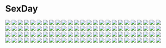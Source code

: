 # SexDay
![](https://konachan.com/image/c412f72379d2dd7fbb45ca3cd04b15bf/Konachan.com%20-%20109800%20lily_%28vocaloid%29%20vocaloid%20yuuki_kira.jpg)
![](https://konachan.com/image/8031ca931df85bc40248b2e162d0383d/Konachan.com%20-%20157127%20barefoot%20black_hair%20blonde_hair%20blue_hair%20green_hair%20headphones%20kano_shuuya%20kneehighs%20long_hair%20mozukugumi%20scarf%20short_hair%20skirt%20twintails%20vocaloid.jpg)
![](https://konachan.com/image/a4bcf896917c683628268c277e7c0228/Konachan.com%20-%20185206%20mecha%20mechagirl%20original%20red_eyes%20sword%20tokiti%20weapon%20white_hair.jpg)
![](https://konachan.com/image/96793426c688bf811ba0ba77912df21c/Konachan.com%20-%20285561%20black_hair%20blue_eyes%20blush%20breasts%20clouds%20dress%20hat%20kobapyon%20long_hair%20original%20petals%20ribbons%20sky%20summer_dress.jpg)
![](https://konachan.com/jpeg/7f7bd428fb1fe7a7c87ae2e666564d1b/Konachan.com%20-%20276646%20blonde_hair%20blush%20bodysuit%20breasts%20cape%20cleavage%20dress%20elsword%20gloves%20hoodie%20long_hair%20muike%20music%20pointed_ears%20ponytail%20skirt%20underboob%20yellow_eyes.jpg)
![](https://konachan.com/image/f934d57afe5ad45d018e3861fd86ced5/Konachan.com%20-%2097955%20akatoki%21%20brown_hair%20escu%3Ade%20short_hair%20skirt%20tachibana_miyu%20tagme_%28artist%29.jpg)
![](https://konachan.com/image/3218b3b8f101c1932fd3d3b688f17853/Konachan.com%20-%2065460%20blush%20fairy%20itou_noiji%20mercuria%20tears%20tiara%20tsurugi_ai.jpg)
![](https://konachan.com/image/04f06c548c8507d175739fe8be1d8fb9/Konachan.com%20-%2021402%20bottle_fairy%20hororo%20oboro%20pointed_ears%20tokumi_yuiko.jpg)
![](https://konachan.com/image/a498dd7891654edff4fbc6e8dfd1616d/Konachan.com%20-%2041698%20all_male%20hibari_kyouya%20hibird%20katekyou_hitman_reborn%20male.jpg)
![](https://konachan.com/image/85e587ca42442326be5102ee8afdfe76/Konachan.com%20-%20122653%20gj_%28minoru%29%20hat%20long_hair%20mage%20magic%20patchouli_knowledge%20purple_eyes%20purple_hair%20touhou.jpg)
![](https://konachan.com/image/807b26d0de8c4980bb995158dfc255b0/Konachan.com%20-%20119263%20tagme.jpg)
![](https://konachan.com/image/05931c4956d0adfde53284ab31b9b704/Konachan.com%20-%20248895%20building%20dark%20natsu3390%20night%20original%20rain%20reflection%20scenic%20skirt%20tree%20water.jpg)
![](https://konachan.com/jpeg/dfc49bea21da57ae0a526efc076017dd/Konachan.com%20-%20290554%20dress%20elsword%20eve_%28elsword%29%20gloves%20gradient%20hwansang%20no_bra%20short_hair%20third-party_edit%20white_hair%20yellow_eyes.jpg)
![](https://konachan.com/jpeg/f607218adbbb82c97f6644ed76e22adc/Konachan.com%20-%20227636%20aqua_eyes%20armor%20bike_shorts%20blue_hair%20boots%20breasts%20cleavage%20dress%20gloves%20horns%20kneehighs%20long_hair%20original%20shorts%20signed%20sukja%20tail%20white.jpg)
![](https://konachan.com/jpeg/46e6d40f244806b2bdc10674d352a965/Konachan.com%20-%20190509%20bed%20blush%20breasts%20cleavage%20cosplay%20dress%20gothic%20hat%20kazenokaze%20male%20original.jpg)
![](https://konachan.com/jpeg/e50ab4287feff7f8cd83a6901e9aed13/Konachan.com%20-%20133170%20ass%20blue_eyes%20blue_hair%20breasts%20brown_hair%20crossover%20gray_hair%20green_eyes%20hisau_maiya%20nude%20onsen%20prime%20red_eyes%20rider%20saber%20sideboob%20towel%20water%20wet.jpg)
![](https://konachan.com/image/3bafbea371412877a1b9bd28bc9e81e1/Konachan.com%20-%2040331%20hiiragi_kagami%20lucky_star.jpg)
![](https://konachan.com/image/0c4d6bef3a7f2ba1dd078be12ee865ce/Konachan.com%20-%20214881%20blue_eyes%20blue_hair%20blush%20gloves%20granblue_fantasy%20keita_%28kta0%29%20long_hair%20lyria_%28granblue_fantasy%29%20scarf.jpg)
![](https://konachan.com/image/a36384800f1ca87f0638b280dd652017/Konachan.com%20-%20261925%20akiyama_yukari%20ass%20blush%20brown_eyes%20brown_hair%20girls_und_panzer%20ouhashi%20panties%20school_uniform%20short_hair%20skirt_lift%20underwear.jpg)
![](https://konachan.com/image/f4e5bcbe7cbeee4dd8c61bf20f46e7df/Konachan.com%20-%2099969%20blonde_hair%20cum%20mahou_shoujo_madoka_magica%20panties%20panty_pull%20thighhighs%20tomoe_mami%20underwear%20yellow_eyes.jpg)
![](https://konachan.com/jpeg/28576e0235da581f1bb95405eb8f6d8f/Konachan.com%20-%20282386%20blue_eyes%20blush%20bow%20breasts%20catgirl%20cleavage%20dress%20flowers%20gray_hair%20karyl%20kokkoro%20long_hair%20navel%20pecorine%20red_eyes%20shirt%20skirt%20tail%20tiara%20white_hair.jpg)
![](https://konachan.com/image/9b0fbdf4a36647ebd2f079086c2150a3/Konachan.com%20-%20286379%20animal%20anthropomorphism%20azur_lane%20beach%20bird%20clouds%20cuboon%20jpeg_artifacts%20long_hair%20navel%20red_eyes%20signed%20sky%20swimsuit%20water%20white_hair.jpg)
![](https://konachan.com/image/e7a83df9e85e7b497e004311978add54/Konachan.com%20-%2022643%20blonde_hair%20blush%20breasts%20canvas%20cleavage%20duplicate%20housen_elis%20megami%20no_bra%20open_shirt%20panties%20scan%20underwear.jpg)
![](https://konachan.com/image/c3e340e5540370911285399a8da45106/Konachan.com%20-%20160527%20aya_%28star%29%20original%20school_uniform%20sky%20water.jpg)
![](https://konachan.com/image/18e3d501dc1a180eb88442eef54ebf06/Konachan.com%20-%2032418%20animal%20bird%20moon%20shihou_matsuri%20sola.jpg)
![](https://konachan.com/image/b26c1df37b6832b719c6e419d3783fe3/Konachan.com%20-%20304265%20animal_ears%20aqua_eyes%20fang%20foxgirl%20gun%20long_hair%20navel%20nekoboshi_sakko%20original%20see_through%20shorts%20weapon%20white_hair.jpg)
![](https://konachan.com/jpeg/10b51aad4f754911a89ccf140fcc0b8a/Konachan.com%20-%2025245%20nhk_ni_youkoso%20satou_tatsuhiro.jpg)
![](https://konachan.com/image/4c91d4289e3be423ee2a4703ed6c8a1e/Konachan.com%20-%2029160%20ass%20blonde_hair%20blue_eyes%20blue_hair%20ema%20gray_eyes%20gray_hair%20littlewitch%20loli%20long_hair%20nipples%20nude%20oyari_ashito%20sayu%20toka%20undressing.jpg)
![](https://konachan.com/image/705225db09c87e09fffc982756c75ff4/Konachan.com%20-%20273121%20aqua_eyes%20butterfly%20dress%20elbow_gloves%20fang%20gloves%20long_hair%20original%20pink_hair%20signed%20twintails%20yuna_%28deadawon%29.jpg)
![](https://konachan.com/jpeg/025e131859d11169d53410fffa4d8d3c/Konachan.com%20-%20296733%202girls%20anthropomorphism%20ass%20azur_lane%20bikini%20blonde_hair%20blush%20breasts%20gray_hair%20green_eyes%20loli%20long_hair%20navel%20nipples%20red_eyes%20swimsuit%20topless.jpg)
![](https://konachan.com/image/e52a40b71289849dc1aac6f8f989bded/Konachan.com%20-%20208594%202girls%20brown_hair%20bubbles%20bzerox%20clannad%20dango_%28clannad%29%20dress%20furukawa_nagisa%20grass%20loli%20okazaki_ushio%20short_hair%20sleeping%20summer_dress%20tree.jpg)
![](https://konachan.com/image/854599fc852b8f9e6b2666c13801b8e1/Konachan.com%20-%20104997%20blue_eyes%20brown_hair%20dress%20green_eyes%20heartcatch_precure%21%20original%20precure%20sama%20white_hair.jpg)
![](https://konachan.com/image/a29cb7202c7fbd90f7c2ddacf48ae5ea/Konachan.com%20-%2042311%20hiiragi_kagami%20hiiragi_tsukasa%20lucky_star%20waitress.jpg)
![](https://konachan.com/image/7c8927f0f751d969853a605f641d2a12/Konachan.com%20-%2087629%20chelsea-121%20kochiya_sanae%20panties%20touhou%20underwear%20undressing.jpg)
![](https://konachan.com/image/e64a41cb21494fb37f629a32070b80ee/Konachan.com%20-%20103207%20akemi_homura%20bow%20bow_%28weapon%29%20dress%20gun%20kaname_madoka%20mahou_shoujo_madoka_magica%20red_hair%20sakura_kyouko%20tomoe_mami%20weapon%20white.jpg)
![](https://konachan.com/image/05851411a8716cb1fbf2746a99c0e346/Konachan.com%20-%2094984%20akiyama_mio%20bed%20black_hair%20blush%20k-on%21%20maid%20nullken%20thighhighs.jpg)
![](https://konachan.com/jpeg/e0e7d06869f9df4bda1f82aabc3da545/Konachan.com%20-%20164309%20beach%20black_hair%20cropped%20dress%20long_hair%20original%20purple_eyes%20senmu%20summer_dress.jpg)
![](https://konachan.com/jpeg/5d3cce391fd5e158b431466427f194e6/Konachan.com%20-%2083735%20blue_eyes%20bow%20hiiragi_kagami%20lucky_star%20purple_hair%20vector.jpg)
![](https://konachan.com/image/3d87fe6d0e6460fbd7367b49dbfef193/Konachan.com%20-%20179253%202girls%20blush%20brown_eyes%20brown_hair%20ghost%20misaka_mikoto%20red_hair%20school_uniform%20shirai_kuroko%20shoujo_ai%20skirt%20socks%20twintails%20white.jpg)
![](https://konachan.com/image/223d04f3c6967976704b5e427477673d/Konachan.com%20-%2051220%20hatsune_miku%20vocaloid.jpg)
![](https://konachan.com/image/5346255587daa68a7c709c3f54722830/Konachan.com%20-%2044048%202girls%20aragaki_ayase%20kanzaki_hiro%20kousaka_kirino%20ore_no_imouto_ga_konna_ni_kawaii_wake_ga_nai.jpg)
![](https://konachan.com/jpeg/55beae1f2c3e63a4d11116baff98f7c5/Konachan.com%20-%20219341%20anthropomorphism%20blue_eyes%20blue_hair%20ganesagi%20hibiki_%28kancolle%29%20kantai_collection%20long_hair%20male%20school_uniform%20verniy_%28kancolle%29%20white_hair%20winter.jpg)
![](https://konachan.com/image/9370fd78cd3c44e13e08fe892b1598ff/Konachan.com%20-%20114150%20aqua_hair%20c_%28control%29%20horns%20pointed_ears%20q_%28control%29%20red_eyes%20short_hair.jpg)
![](https://konachan.com/image/d5170753a493e29819fdc23762d168b4/Konachan.com%20-%20157636%20animal%20cat%20chen%20fox%20multiple_tails%20okitakung%20stockings%20tail%20touhou%20yakumo_ran%20yakumo_yukari.jpg)
![](https://konachan.com/jpeg/40dc18f0c8c6d5b3e01dcaa8fdde35ef/Konachan.com%20-%20261949%20blonde_hair%20blush%20fang%20magic%20moon%20night%20red_eyes%20rumia%20sakurame%20shirt%20short_hair%20skirt%20touhou.jpg)
![](https://konachan.com/jpeg/ac109a2ade92137dfea1f7f153af8bde/Konachan.com%20-%20115240%20gun%20hatsune_miku%20red%20twintails%20vocaloid%20weapon.jpg)
![](https://konachan.com/image/fdfb68cefe08755236b77d98c8e62009/Konachan.com%20-%20204540%20blush%20bra%20breasts%20cleavage%20headphones%20hoodie%20mizuki-chan_%28sasahara_wakaba%29%20open_shirt%20original%20pink_hair%20sasahara_wakaba%20thighhighs%20underwear.jpg)
![](https://konachan.com/image/565a6dc58a74b6d2123a02724350df2c/Konachan.com%20-%20121905%20apple%20blonde_hair%20blue_eyes%20boots%20brown_eyes%20crown%20flowers%20food%20fruit%20gloves%20long_hair%20marchen%20short_hair%20sound_horizon%20tettere%20thighhighs.jpg)
![](https://konachan.com/image/02295b8dab5df6e03336a11bf098a77e/Konachan.com%20-%20194681%20condom%20hat%20loli%20moriya_suwako%20panties%20thighhighs%20touhou%20underwear.jpg)
![](https://konachan.com/jpeg/04e1acd8e267564490467728c52bce1b/Konachan.com%20-%20292295%20anus%20blonde_hair%20blue_eyes%20blush%20bow%20breasts%20gloves%20gradient%20long_hair%20marie_rose%20navel%20nipples%20nude%20pussy%20spread_legs%20thighhighs%20twintails%20uncensored.jpg)
![](https://konachan.com/image/b3ae6e99fc35eb300d70bd8cdc9b7a39/Konachan.com%20-%20103315%20blonde_hair%20dress%20fuupu%20hatsune_miku%20long_hair%20twintails%20vocaloid.jpg)
![](https://konachan.com/jpeg/a798b31f37e22ced0651ac420ed98ab6/Konachan.com%20-%20184041%20black_eyes%20black_hair%20blush%20flowers%20lingmuzi%20male%20original%20water.jpg)
![](https://konachan.com/image/07711f7b12bca282c1c1fa34c87466ec/Konachan.com%20-%20135327%20dress%20kumoi_ichirin%20purple_hair%20tomotsuka_haruomi%20touhou%20wink.jpg)
![](https://konachan.com/jpeg/cc018003e7ae11c1a9b59c152c2054da/Konachan.com%20-%20109275%20black_hair%20breast_grab%20breasts%20censored%20fault%20fingering%20game_cg%20nipples%20no_bra%20panties%20pussy%20saeki_ai%20shower%20taka_tony%20underwear%20wet.jpg)
![](https://konachan.com/image/37c7477f6d80226c394bb89e879b2bfb/Konachan.com%20-%20142767%20barefoot%20drink%20food%20ice_cream%20kuri_dora%20purple_hair%20red_eyes%20short_hair%20touhou%20yasaka_kanako.jpg)
![](https://konachan.com/jpeg/63e3f2fad12a899c0c16fd8b5c825c20/Konachan.com%20-%20219185%20bikini%20breast_hold%20breasts%20cleavage%20cropped%20feng%20karory%20navel%20scan%20swimsuit%20tanabata_shiori%20underboob%20wet%20yume_to_iro_de_dekiteiru.jpg)
![](https://konachan.com/image/f473e519250f7e506129ddb5b447a497/Konachan.com%20-%20205471%20anus%20armor%20ass%20ass_grab%20barioth%20kure_masahiro%20monster_hunter%20pussy%20uncensored.jpg)
![](https://konachan.com/image/009bcc55491ea1e279d1c153a4858195/Konachan.com%20-%2044506%20bettou_izumishizuka_scarlett%20bra%20panties%20scarlett%20tagme%20thighhighs%20tsukasa_yuuki%20underwear.jpg)
![](https://konachan.com/image/e6d14298d0251fbc657f29b22dd717d1/Konachan.com%20-%20199963%20anthropomorphism%20blue_eyes%20couch%20gengetsu_chihiro%20hibiki_%28kancolle%29%20kantai_collection%20loli%20stockings%20white_hair.jpg)
![](https://konachan.com/image/f0081b2e574dcec577d8a3cdb4c98518/Konachan.com%20-%2038384%20all_male%20brown_hair%20byousoku_5_centimetre%20comix_wave%20male%20shinkai_makoto%20snow%20toono_takaki%20train.jpg)
![](https://konachan.com/image/8af63adebae268d317d63965aa16e863/Konachan.com%20-%20116316%20blue_hair%20calendar%20dress%20glasses%20nurse%20original%20pantyhose%20sayori%20short_hair%20signed.jpg)
![](https://konachan.com/jpeg/447e11adf0458bcf6e1fec1ac2a989e6/Konachan.com%20-%20215653%20dress%20flowers%20leaves%20long_hair%20mutugi%20original%20purple_eyes%20purple_hair%20rose.jpg)
![](https://konachan.com/image/88c3e6d79903eada1fe429f427f296c5/Konachan.com%20-%2047276%20adachi_mitsuru%20cross_game%20kitamura_kou%20tsukishima_aoba.jpg)
![](https://konachan.com/jpeg/2d06a031f6eabd5a7d5fc6f73360d64d/Konachan.com%20-%20202630%20angel_beats%21%20game_cg%20iwasawa_masami%20key%20male%20na-ga%20otonashi_yuzuru.jpg)
![](https://konachan.com/jpeg/801184125a79f061eda885a95c0a1451/Konachan.com%20-%20265817%20bandage%20bandaid%20blush%20bow%20bunny%20chibi%20choker%20collar%20cross%20eyepatch%20long_hair%20necklace%20original%20purple_eyes%20purple_hair%20ribbons%20twintails.jpg)
![](https://konachan.com/jpeg/d487cbcde9332d2f79fa21117fe9ec83/Konachan.com%20-%20242963%202girls%20beach%20bikini%20braids%20breasts%20brown_hair%20clouds%20demmy%20drink%20flowers%20green_eyes%20hat%20logo%20long_hair%20pink_hair%20pointed_ears%20sky%20swimsuit%20tree%20water.jpg)
![](https://konachan.com/jpeg/37a2000aebb3388ab8a6f1194bb060dc/Konachan.com%20-%20303021%20aliasing%20long_hair%20naked_shirt%20navel%20open_shirt%20original%20otokuyou%20red_eyes%20scar%20shiroi_ko_%28otokuyou%29%20shirt%20white%20white_hair.jpg)
![](https://konachan.com/jpeg/1812e0420f19c1c0b1efd581f47eec9a/Konachan.com%20-%2068072%20blue_eyes%20glasses%20gray_hair%20harukaze_chiharu%20hayate_no_gotoku.jpg)
![](https://konachan.com/image/a2e6c4061ac4742298d70e4e0018f7e0/Konachan.com%20-%20136994%20endou_saya%20game_cg%20kisaragi_gold_star%20saga_planets%20tagme_%28artist%29.jpg)
![](https://konachan.com/image/010aaf2451c8b8222473dcae5732ff72/Konachan.com%20-%20211452%20angoha%20anthropomorphism%20blue_hair%20breasts%20elbow_gloves%20gloves%20jpeg_artifacts%20kantai_collection%20nude%20pussy%20urakaze_%28kancolle%29.jpg)
![](https://konachan.com/image/d967a56a5670edce198271d9827d43ec/Konachan.com%20-%20287451%20blonde_hair%20breasts%20censored%20fate_%28series%29%20gloves%20mvv%20navel%20nipples%20panties%20pantyhose%20pussy%20spread_legs%20underwear%20watermark.jpg)
![](https://konachan.com/jpeg/0d3c210eca8cb175771ea6ea08e1e2a2/Konachan.com%20-%20201413%20bikini%20blue%20blush%20breasts%20censored%20collar%20fingering%20forest%20game_cg%20lass%20navel%20necklace%20night%20nipples%20panties%20pussy%20red_hair%20swimsuit%20tree%20underwear.jpg)
![](https://konachan.com/image/45edf8973321fc61ae49b0f2e6fb0a95/Konachan.com%20-%2095103%20sound_horizon.jpg)
![](https://konachan.com/image/7bd0831d825d874b089e96f616fbf119/Konachan.com%20-%20186645%20ajigo%20gun%20gun_gale_online%20kirigaya_kazuto%20shinon_%28sao%29%20sword%20sword_art_online%20weapon.jpg)
![](https://konachan.com/jpeg/66b08727817f72f67b76d2277f439f8d/Konachan.com%20-%20180322%20akashirokai%20cape%20fire%20long_hair%20original%20pixiv_fantasia%20red_eyes%20red_hair%20scar.jpg)
![](https://konachan.com/image/42e7be038bb7909cda5bb11bb1939516/Konachan.com%20-%20154069%20blush%20bra%20breast_hold%20breasts%20cleavage%20long_hair%20maou_%28maoyuu%29%20maoyuu_maou_yuusha%20panties%20red_eyes%20red_hair%20see_through%20underwear.jpg)
![](https://konachan.com/image/0de8748a59eed989c1e51a7b52d9c154/Konachan.com%20-%20241496%20aqua_eyes%20ass%20barefoot%20blush%20bow%20computer%20eromanga-sensei%20gray_hair%20izumi_sagiri%20loli%20long_hair%20shorts%20tailam.jpg)
![](https://konachan.com/image/59ffda5fe1a22545f0e3f231b93492cf/Konachan.com%20-%2023829%20inukami%20youko.jpg)
![](https://konachan.com/image/2015d4b50d02a6e49db9dee8748ba046/Konachan.com%20-%2063957%20blush%20censored%20cum%20favorite%20fellatio%20game_cg%20orange_eyes%20ototsu_yume%20panties%20penis%20ribbons%20shida_kazuhiro%20short_hair%20topless%20underwear%20white_hair.jpg)
![](https://konachan.com/image/c445774c9de4e845064dafb241e77b81/Konachan.com%20-%2090203%20armor%20blonde_hair%20dress%20fate_stay_night%20fate_%28series%29%20figure%20green_eyes%20jpeg_artifacts%20magic%20ponytail%20saber%20saber_lily%20sword%20weapon.jpg)
![](https://konachan.com/image/8e6452e8ce74ea578b3a42951f48f8ab/Konachan.com%20-%2072099%20black_hair%20breasts%20brown_eyes%20cleavage%20god_eater%20necklace%20real_xxiii%20tsubaki_%28god_eater%29.jpg)
![](https://konachan.com/jpeg/702a1bf9f656a765dde382b40548fd14/Konachan.com%20-%20174612%20blush%20breasts%20japanese_clothes%20long_hair%20nipples%20no_bra%20nopan%20open_shirt%20petals%20purple_hair%20pussy%20tsukimi_daifuku%20twintails%20uncensored%20white%20yukata.jpg)
![](https://konachan.com/jpeg/e05221a360773d0adeff1e0b8f7cd434/Konachan.com%20-%20174436%20alyn_%28fairy_fencer_f%29%20blush%20choker%20cross%20dress%20fairy_fencer_f%20game_cg%20lolita_fashion%20pink_eyes%20pink_hair%20short_hair%20tsunako%20twintails.jpg)
![](https://konachan.com/image/73307cccd7a7bd170cb57904545c0081/Konachan.com%20-%20149254%20blue_eyes%20blue_hair%20cropped%20cuteg%20glasses%20hatsune_miku%20megurine_luka%20pink_hair%20scan%20vocaloid.jpg)
![](https://konachan.com/image/e69b33aee5f2b135bddd6e9d82921417/Konachan.com%20-%2031962%20blonde_hair%20blue_eyes%20brown_hair%20favorite%20game_cg%20happy_margaret%21%20kokonoka%20maid%20minahase_karin%20rindou_saki%20sakura_mao.jpg)
![](https://konachan.com/image/3ec939b828fdbefc2fe82ebfe4abeafa/Konachan.com%20-%20199976%20blue_eyes%20blush%20breasts%20cleavage%20dungeon_ni_deai_wo_motomeru_no_wa_machigatteiru_darou_ka%20gloves%20hestia_%28danmachi%29%20twintails%20underwear.jpg)
![](https://konachan.com/image/ceeaf829bbcab61b11753bab12f6ddae/Konachan.com%20-%2070224%20all_male%20crying%20kagamine_len%20male%20tears%20vocaloid.jpg)
![](https://konachan.com/jpeg/d773b006255512fb5eb9a63368a7427d/Konachan.com%20-%2069368%20blue_hair%20blush%20close%20long_hair%20red_eyes%20white.jpg)
![](https://konachan.com/image/549974f3502e8b0dd8d8f327518302a7/Konachan.com%20-%2012945%20close%20ergo_proxy%20re-l_mayer.jpg)
![](https://konachan.com/jpeg/b02a08361a4e738fcf8cd8897b5365bd/Konachan.com%20-%20243553%20ayase_eri%20love_live%21_school_idol_project%20tagme_%28artist%29%20toujou_nozomi.jpg)
![](https://konachan.com/image/c2028171e7b50d5a112a41ab6a552295/Konachan.com%20-%20295009%20black_eyes%20black_hair%20blush%20bow%20braids%20breasts%20brown_eyes%20brown_hair%20dress%20drink%20kneehighs%20long_hair%20navel%20pantyhose%20sake%20shorts%20skirt%20twintails.jpg)
![](https://konachan.com/jpeg/11d824bfeca61bd3c9756f054da6dc8f/Konachan.com%20-%20300262%20dress%20gatakigi_gama%20horns%20long_hair%20original%20pointed_ears%20polychromatic%20purple_eyes%20scar%20summer_dress%20thighhighs%20white_hair.jpg)
![](https://konachan.com/image/abbe164c75d006a203399d85916b85da/Konachan.com%20-%20178037%20bicolored_eyes%20black_hair%20boots%20bow%20chain%20choker%20date_a_live%20dress%20flowers%20greetload%20long_hair%20petals%20tokisaki_kurumi%20twintails.jpg)
![](https://konachan.com/jpeg/a6909b152f33350cbbe05f7fb9c9ab19/Konachan.com%20-%20207569%20breasts%20censored%20game_cg%20glace%20hikage_honoka%20koishiki_manual%20long_hair%20nipples%20nude%20paizuri%20saeki_nao%20suzuka_aki%20tagme.jpg)
![](https://konachan.com/jpeg/4480ca24bde4271e81c38ca66af9d212/Konachan.com%20-%20132809%20game_cg%20strawberry_feels%20yoshiwo.jpg)
![](https://konachan.com/image/32f4cad0f9a4a006f5c7c5ff4781a4c4/Konachan.com%20-%20280745%20aircraft%20bikini_top%20blue_eyes%20braids%20brat%20brown_hair%20car%20clouds%20flowers%20food%20hat%20long_hair%20necklace%20nijisanji%20petals%20ponytail%20short_hair%20shorts%20sky.jpg)
![](https://konachan.com/jpeg/f5c0a2691eef57d1cc87dff68fd482ce/Konachan.com%20-%2017316%20genshiken%20ogiue_chika%20vector.jpg)
![](https://konachan.com/jpeg/9507492294716309443e92d31a4446a1/Konachan.com%20-%20103165%20blue_eyes%20bra%20breasts%20cleavage%20game_cg%20long_hair%20nimura_yuushi%20oni_gokko%20saionji_otome%20underwear%20undressing.jpg)
![](https://konachan.com/jpeg/158557fc7a7c55b335de4d48ea759f65/Konachan.com%20-%20296165%20animal_ears%20bicolored_eyes%20braids%20breasts%20catgirl%20cs_perrault%20fang%20last_origin%20long_hair%20mapyarong%20no_bra%20nopan%20spread_legs%20underboob%20white_hair.jpg)
![](https://konachan.com/image/458ada11f13709f3d7bab81717889b38/Konachan.com%20-%2035044%20itoshiki_nozomu%20sayonara_zetsubou_sensei.jpg)
